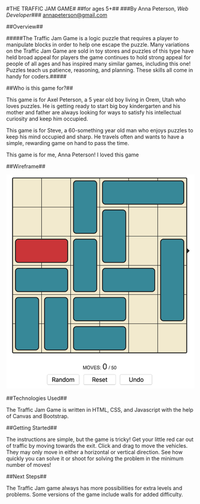 #THE TRAFFIC JAM GAME#
##for ages 5+##
###By Anna Peterson, *Web Developer*###
<annapeterson@gmail.com>

##Overview##

#####The Traffic Jam Game is a logic puzzle that requires a player to manipulate blocks in order to help one escape the puzzle. Many variations on the Traffic Jam Game are sold in toy stores and puzzles of this type have held broad appeal for players  the game continues to hold strong appeal for people of all ages and has inspired many similar games, including this one! Puzzles teach us patience, reasoning, and planning. These skills all come in handy for coders.#####

##Who is this game for?##

This game is for Axel Peterson, a 5 year old boy living in Orem, Utah who loves puzzles. He is getting ready to start big boy kindergarten and his mother and father are always looking for ways to satisfy his intellectual curiosity and keep him occupied. 

This game is for Steve, a 60-something year old man who enjoys puzzles to keep his mind occupied and sharp. He travels often and wants to have a simple, rewarding game on hand to pass the time. 

This game is for me, Anna Peterson! I loved this game 

##Wireframe##

![a 6x6 gameboard with blue cars and one red car. There are buttons for random, reset, and undo, there is a moves counter indicating the minimum necessary movements to solve the puzzle](images/gameboard.png "Game Board")

##Technologies Used##

The Traffic Jam Game is written in HTML, CSS, and Javascript with the help of Canvas and Bootstrap.

##Getting Started##

The instructions are simple, but the game is tricky! Get your little red car out of traffic by moving towards the exit. Click and drag to move the vehicles. They may only move in either a horizontal or vertical direction. See how quickly you can solve it or shoot for solving the problem in the minimum number of moves!

##Next Steps##

The Traffic Jam game always has more possibilities for extra levels and problems. Some versions of the game include walls for added difficulty. 



